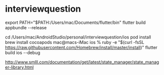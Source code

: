 # interviewquestion

export PATH="$PATH:/Users/mac/Documents/flutter/bin"
flutter build appbundle --release

cd /Users/mac/AndroidStudio/personal/interviewquestion/ios
pod install
brew install cocoapods
mac@macs-iMac ios % ruby -e "$(curl -fsSL https://raw.githubusercontent.com/Homebrew/install/master/install)"
flutter build ios --debug

http://www.smlll.com/documentation/get/latest/state_manager/state_manager-library.html
